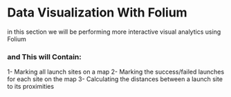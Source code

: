 # Data Visualization With Folium
in this section we will be performing more interactive visual analytics using Folium 
### and This will Contain:
1- Marking all launch sites on a map
2- Marking the success/failed launches for each site on the map
3- Calculating the distances between a launch site to its proximities
